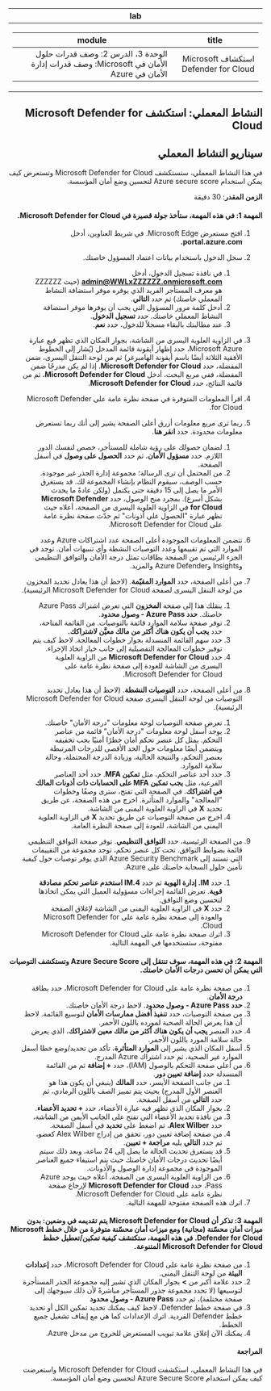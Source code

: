 ﻿<div id="readme" class="Box-body readme blob js-code-block-container p-5 p-xl-6 gist-border-0" dir="rtl">
    <article class="markdown-body entry-content container-lg" itemprop="text"><table>
  <thead>
  <tr>
  <th>lab</th>
  </tr>
  </thead>
  <tbody>
  <tr>
  <td><div><table>
  <thead>
  <tr>
  <th>title</th>
  <th>module</th>
  </tr>
  </thead>
  <tbody>
  <tr>
  <td><div>استكشاف Microsoft Defender for Cloud</div></td>
  <td><div>الوحدة 3، الدرس 2: وصف قدرات حلول الأمان في Microsoft: وصف قدرات إدارة الأمان في Azure</div></td>
  </tr>
  </tbody>
</table>
</div></td>
  </tr>
  </tbody>
</table>

# النشاط المعملي: استكشف Microsoft Defender for Cloud

## سيناريو النشاط المعملي
في هذا النشاط المعملي، ستستكشف Microsoft Defender for Cloud وتستعرض كيف يمكن استخدام Azure secure score لتحسين وضع أمان المؤسسة.

**الزمن المقدر**: 30 دقيقة

#### المهمة 1: في هذه المهمة، ستأخذ جولة قصيرة في Microsoft Defender for Cloud.
1.	افتح مستعرض Microsoft Edge. في شريط العناوين، أدخل **portal.azure.com.**

1. سجل الدخول باستخدام بيانات اعتماد المسؤول خاصتك.
    1. في نافذة تسجيل الدخول، أدخل **admin@WWLxZZZZZZ.onmicrosoft.com** (حيث ZZZZZZ هو معرف المستأجر الفريد الذي يوفره موفر استضافة النشاط المعملي خاصتك) ثم حدد **التالي**.
    1. أدخل كلمة مرور المسؤول التي يجب أن يوفرها موفر استضافة النشاط المعملي خاصتك. حدد **تسجيل الدخول**.
    1. عند مطالبتك بالبقاء مسجلاً للدخول، حدد **نعم**.

1. في الزاوية العلوية اليسرى من الشاشة، بجوار المكان الذي تظهر فيع عبارة Microsoft Azure، حدد إظهار أيقونة قائمة المدخل (يُشار إلى الخطوط الأفقية الثلاثة أيضًا باسم أيقونة الهامبرغر) ثم من لوحة التنقل اليسرى، ضمن المفضلة، حدد **Microsoft Defender for Cloud**.  إذا لم يكن مدرجًا ضمن المفضلة، ففي مربع البحث، أدخل **Microsoft Defender for Cloud**، ثم من قائمة النتائج، حدد **Microsoft Defender for Cloud**.

1. اقرأ المعلومات المتوفرة في صفحة نظرة عامة على Microsoft Defender for Cloud.  

1. ربما ترى مربع معلومات أزرق أعلى الصفحة يشير إلى أنك ربما تستعرض معلومات محدودة.  حدد **انقر هنا**.
    1. لضمان حصولك على رؤية شاملة للمستأجر، خصص لنفسك الدور اللازم.  حدد **مسؤول الأمان**، ثم حدد **الحصول على وصول** في أسفل الصفحة.
    1. من المحتمل أن ترى الرسالة؛ مجموعة إدارة الجذر غير موجودة.  حسب الوصف، سيقوم النظام بإنشاء المجموعة لك.  قد يستغرق الأمر ما يصل إلى 15 دقيقة حتى يكتمل (ولكن عادةً ما يحدث بشكل أسرع).  بمجرد منح الوصول، حدد **Microsoft Defender for Cloud** في الزاوية العلوية اليسرى من الصفحة، أعلاه حيث تظهر عبارة "الحصول على أذونات" ثم حدّث صفحة نظرة عامة على Microsoft Defender for Cloud.

1. تتضمن المعلومات الموجودة أعلى الصفحة عدد اشتراكات Azure وعدد الموارد التي تم تقييمها وعدد التوصيات النشطة وأي تنبيهات أمان.  توجد في الجزء الرئيسي من الصفحة بطاقات تمثل درجة الأمان والتوافق التنظيمي وInsights وAzure Defender والمزيد.  

1. من أعلى الصفحة، حدد **الموارد المقيّمة**.  (لاحظ أن هذا يعادل تحديد المخزون من لوحة التنقل اليسرى لصفحة Microsoft Defender for Cloud الرئيسية).
    1. ينقلك هذا إلى صفحة **المخزون** التي تعرض اشتراك Azure Pass خاصتك.  **حدد Azure Pass - وصول محدود**.
    1. توفر صفحة سلامة الموارد قائمة بالتوصيات.  من القائمة المتاحة، حدد **يجب أن يكون هناك أكثر من مالك معيَّن لاشتراكك.**
    1. حدد سهم القائمة المنسدلة بجوار خطوات المعالجة. لاحظ كيف يتم توفير خطوات المعالجة التفصيلية إلى جانب خيار اتخاذ الإجراء.  
    1. حدد **Microsoft Defender for Cloud** من الزاوية العلوية اليسرى من الشاشة للعودة إلى صفحة نظرة عامة على Microsoft Defender for Cloud.

1. من أعلى الصفحة، حدد **التوصيات النشطة**.  (لاحظ أن هذا يعادل تحديد التوصيات من لوحة التنقل اليسرى صفحة Microsoft Defender for Cloud الرئيسية).
    1. تعرض صفحة التوصيات لوحة معلومات "درجة الأمان" خاصتك.
    1. يوجد أسفل لوحة معلومات "درجة الأمان" قائمة من عناصر التحكم. يمثل كل عنصر تحكم أمان خطرًا أمنيًا يجب تخفيفه ويتضمن أيضًا معلومات حول الحد الأقصى للدرجات المرتبطة بعنصر التحكم، والنتيجة الحالية، وزيادة الدرجة المحتملة، وحالة سلامة الموارد.  
    1. حدد أحد عناصر التحكم، مثل **تمكين MFA**.  حدد أحد العناصر الفرعية، مثل **يجب تمكين MFA على الحسابات ذات أذونات المالك في اشتراكك**.  في الصفحة التي تفتح، سترى وصفًا وخطوات "المعالجة" والموارد المتأثرة. اخرج من هذه الصفحة، عن طريق تحديد **X** في الزاوية العلوية اليمنى من الشاشة.
    1. اخرج من صفحة التوصيات عن طريق تحديد **X** في الزاوية العلوية اليمنى من الشاشة، للعودة إلى صفحة النظرة العامة.

1. من الصفحة الرئيسية، حدد **التوافق التنظيمي**. توفر صفحة التوافق التنظيمي قائمة بضوابط التوافق.  تحت كل عنصر تحكم، توجد مجموعة من التقييمات التي تستند إلى Azure Security Benchmark الذي يوفر توصيات حول كيفية تأمين حلول السحابة خاصتك على Azure.
    1. حدد **IM. إدارة الهوية** ثم حدد **IM.4 استخدم عناصر تحكم مصادقة قوية**.  تعرض القائمة إجراءات مسؤولية العميل التي يمكن اتخاذها لتحسين وضع التوافق.
    1. حدد **X** في الزاوية العلوية اليمنى من الشاشة لإغلاق الصفحة والعودة إلى صفحة نظرة عامة على Microsoft Defender for Cloud. 
    1. اترك صفحة نظرة عامة على Microsoft Defender for Cloud مفتوحة، ستستخدمها في المهمة التالية.


#### المهمة 2: في هذه المهمة، سوف تنتقل إلى Azure Secure Score وتستكشف التوصيات التي يمكن أن تحسن درجات الأمان خاصتك. 

1. من صفحة نظرة عامة على Microsoft Defender for Cloud، حدد بطاقة **درجة الأمان**.
1. **حدد Azure Pass - وصول محدود**.  لاحظ درجة الأمان خاصتك.
1. من صفحة التوصيات، حدد **تنفيذ أفضل ممارسات الأمان** لتوسيع القائمة. لاحظ أن هذا يعرض الحالة الصحية لمورده باللون الأحمر.
1. حدد العنصر **يجب أن يكون هناك أكثر من مالك معين لاشتراكك**، الذي يعرض حالة سلامة المورد باللون الأحمر. 
1. أسفل المكان الذي يشير إلى **الموارد المتأثرة**، تأكد من تحديد/وضع خطا أسفل الموارد غير الصحية، ثم حدد اشتراك Azure المدرج.
1. من أعلى صفحة التحكم بالوصول (IAM)، حدد **+ إضافة** ثم من القائمة المنسدلة حدد **إضافة تعيين دور**.
    1. من جانب الصفحة الأيسر، حدد **المالك** (ينبغي أن يكون هذا هو العنصر الأول المدرج) بحيث يتم تمييز الصف باللون الرمادي، ثم حدد **التالي** من أسفل الصفحة.
    1. بجوار المكان الذي تظهر فيه عبارة الأعضاء، حدد **+ تحديد الأعضاء**. 
    1. من نافذة تحديد الأعضاء التي تفتح على الجانب الأيمن من الشاشة، حدد **Alex Wilber**، ثم اضغط على **تحديد** في أسفل الصفحة.  
    1. من صفحة إضافة تعيين دور، تحقق من إدراج Alex Wilber كعضو، ثم حدد **التالي** يليه **مراجعة + تعيين**.
    1. قد يستغرق تحديث الحالة ما يصل إلى 24 ساعة، وبعد ذلك سيتم أيضًا تحديث درجات الأمان خاصتك حيث يتم استيفاء جميع العناصر الموجودة في مجموعة إدارة الوصول والأذونات.
    1. من الزاوية العلوية اليسرى من الصفحة، أعلاه حيث يوجد Azure Pass، حدد **Microsoft Defender for Cloud** لإرجاع صفحة نظرة عامة على Microsoft Defender for Cloud.
1. اترك هذه الصفحة مفتوحة للمهمة التالية.


#### المهمة 3:  تذكر أن Microsoft Defender for Cloud يتم تقديمه في وضعين: بدون ميزات أمان محسّنة (مجانية) ومع ميزات أمان محسّنة متوفرة من خلال خطط Microsoft Defender for Cloud. في هذه المهمة، ستكتشف كيفية تمكين/تعطيل خطط Microsoft Defender for Cloud المتنوعة.

1.	من صفحة نظرة عامة على Microsoft Defender for Cloud، حدد **إعدادات البيئة** من لوحة التنقل اليمنى.
1. حدد علامة أكبر من **>** بجوار المكان الذي تشير إليه مجموعة الجذر المستأجرة لتوسيعها (لا تحدد مجموعة جذور المستأجر مباشرةً لأن ذلك سيوجهك إلى صفحة مختلفة)، ثم حدد **Azure Pass - وصول محدود**
1.	في صفحة خطط Defender، لاحظ كيف يمكنك تحديد تمكين الكل أو تحديد خطط Defender الفردية. اترك الإعدادات كما هي مع إيقاف تشغيل جميع الخطط.
1.	يمكنك الآن إغلاق علامة تبويب المستعرض للخروج من مدخل Azure.


#### المراجعة
في هذا النشاط المعملي، استكشفت Microsoft Defender for Cloud واستعرضت كيف يمكن استخدام Azure Secure Score لتحسين وضع أمان المؤسسة.
